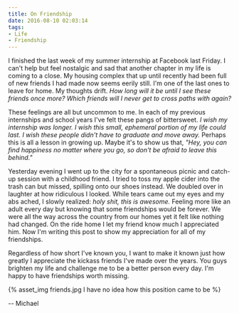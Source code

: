 ```yaml
---
title: On Friendship
date: 2016-08-10 02:03:14
tags:
- Life
- Friendship
---
```


I finished the last week of my summer internship at Facebook last Friday. I can't help but feel nostalgic and sad that another chapter in my life is coming to a close. My housing complex that up until recently had been full of new friends I had made now seems eerily still. I'm one of the last ones to leave for home. My thoughts drift. *How long will it be until I see these friends once more? Which friends will I never get to cross paths with again?*

These feelings are all but uncommon to me. In each of my previous internships and school years I've felt these pangs of bittersweet. *I wish my internship was longer. I wish this small, ephemeral portion of my life could last. I wish these people didn't have to graduate and move away.* Perhaps this is all a lesson in growing up. Maybe it's to show us that, *"Hey, you can find happiness no matter where you go, so don't be afraid to leave this behind."*

Yesterday evening I went up to the city for a spontaneous picnic and catch-up session with a childhood friend. I tried to toss my apple cider into the trash can but missed, spilling onto our shoes instead. We doubled over in laughter at how ridiculous I looked. While tears came out my eyes and my abs ached, I slowly realized: *holy shit, this is awesome.* Feeling more like an adult every day but knowing that some friendships would be forever. We were all the way across the country from our homes yet it felt like nothing had changed. On the ride home I let my friend know much I appreciated him. Now I'm writing this post to show my appreciation for all of my friendships.

Regardless of how short I've known you, I want to make it known just how greatly I appreciate the kickass friends I've made over the years. You guys brighten my life and challenge me to be a better person every day. I'm happy to have friendships worth missing.

{% asset_img friends.jpg I have no idea how this position came to be %}

-- Michael